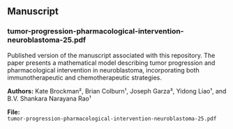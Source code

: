 ## Manuscript

### tumor-progression-pharmacological-intervention-neuroblastoma-25.pdf

Published version of the manuscript associated with this repository. The paper presents a mathematical model describing tumor progression and pharmacological intervention in neuroblastoma, incorporating both immunotherapeutic and chemotherapeutic strategies.

**Authors:** Kate Brockman², Brian Colburn¹, Joseph Garza³, Yidong Liao¹, and B.V. Shankara Narayana Rao¹  

**File:**  
`tumor-progression-pharmacological-intervention-neuroblastoma-25.pdf`
<br><br>
